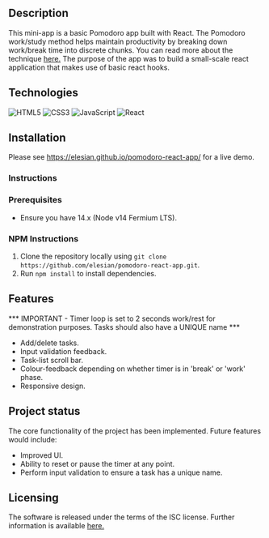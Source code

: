 ## Description

This mini-app is a basic Pomodoro app built with React. The Pomodoro work/study method helps maintain productivity by breaking down work/break time into discrete chunks. You can read more about the technique <a href="https://en.wikipedia.org/wiki/Pomodoro_Technique">here.</a> The purpose of the app was to build a small-scale react application that makes use of basic react hooks.

## Technologies

![HTML5](https://img.shields.io/badge/html5-%23E34F26.svg?style=for-the-badge&logo=html5&logoColor=white)
![CSS3](https://img.shields.io/badge/css3-%231572B6.svg?style=for-the-badge&logo=css3&logoColor=white)
![JavaScript](https://img.shields.io/badge/javascript-%23323330.svg?style=for-the-badge&logo=javascript&logoColor=%23F7DF1E)
![React](https://img.shields.io/badge/react-%2320232a.svg?style=for-the-badge&logo=react&logoColor=%2361DAFB)

## Installation

Please see https://elesian.github.io/pomodoro-react-app/ for a live demo.

### Instructions

### Prerequisites

- Ensure you have 14.x (Node v14 Fermium LTS).

### NPM Instructions

1. Clone the repository locally using `git clone https://github.com/elesian/pomodoro-react-app.git`.
2. Run `npm install` to install dependencies.

## Features 

*** IMPORTANT - Timer loop is set to 2 seconds work/rest for demonstration purposes. Tasks should also have a UNIQUE name ***

- Add/delete tasks.  
- Input validation feedback.
- Task-list scroll bar.
- Colour-feedback depending on whether timer is in 'break' or 'work' phase. 
- Responsive design. 

## Project status

The core functionality of the project has been implemented. Future features would include:

- Improved UI.
- Ability to reset or pause the timer at any point.
- Perform input validation to ensure a task has a unique name.

## Licensing

The software is released under the terms of the ISC license. Further information is available <a href="https://opensource.org/licenses/ISC">here.</a>
